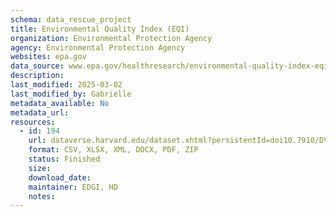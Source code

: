 ```yaml
---
schema: data_rescue_project 
title: Environmental Quality Index (EQI)
organization: Environmental Protection Agency
agency: Environmental Protection Agency
websites: epa.gov
data_source: www.epa.gov/healthresearch/environmental-quality-index-eqi
description: 
last_modified: 2025-03-02
last_modified_by: Gabrielle
metadata_available: No
metadata_url: 
resources:
  - id: 194
    url: dataverse.harvard.edu/dataset.xhtml?persistentId=doi10.7910/DVN/A9ZHHR
    format: CSV, XLSX, XML, DOCX, PDF, ZIP
    status: Finished
    size: 
    download_date: 
    maintainer: EDGI, HD
    notes: 
---
```

